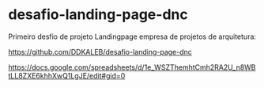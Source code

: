 # desafio-landing-page-dnc

Primeiro desfio de projeto Landingpage empresa de projetos de arquitetura:

https://github.com/DDKALEB/desafio-landing-page-dnc

https://docs.google.com/spreadsheets/d/1e_WSZThemhtCmh2RA2U_n8WBtLL8ZXE6khhXwQ1LgJE/edit#gid=0

